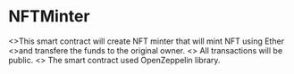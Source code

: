 # NFTMinter

<>This smart contract will create NFT minter that will mint NFT using Ether <>and transfere the funds to the original owner. 
<> All transactions will be public. 
<> The smart contract used OpenZeppelin library. 
